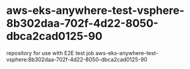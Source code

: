 # aws-eks-anywhere-test-vsphere-8b302daa-702f-4d22-8050-dbca2cad0125-90
repository for use with E2E test job aws-eks-anywhere-test-vsphere:8b302daa-702f-4d22-8050-dbca2cad0125-90
